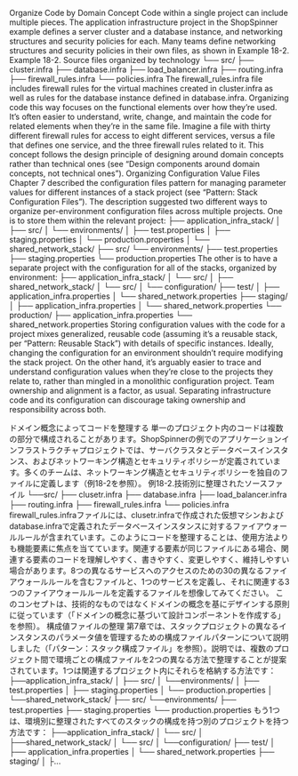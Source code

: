 Organize Code by Domain Concept Code within a single project can include multiple pieces. The application infrastructure project in the ShopSpinner example defines a server cluster and a database instance, and networking structures and security policies for each. Many teams define networking structures and security policies in their own files, as shown in Example 18-2. Example 18-2. Source files organized by technology └── src/
       ├── cluster.infra
       ├── database.infra
       ├── load_balancer.infra
       ├── routing.infra
       ├── firewall_rules.infra
       └── policies.infra The firewall_rules.infra file includes firewall rules for the virtual machines created in cluster.infra as well as rules for the database instance defined in database.infra. Organizing code this way focuses on the functional elements over how they’re used. It’s often easier to understand, write, change, and maintain the code for related elements when they’re in the same file. Imagine a file with thirty different firewall rules for access to eight different services, versus a file that defines one service, and the three firewall rules related to it.
This concept follows the design principle of designing around domain concepts rather than technical ones (see “Design components around domain concepts, not technical ones”). Organizing Configuration Value Files Chapter 7 described the configuration files pattern for managing parameter values for different instances of a stack project (see “Pattern: Stack Configuration Files”). The description suggested two different ways to organize per-environment configuration files across multiple projects. One is to store them within the relevant project: ├── application_infra_stack/
   │   ├── src/
   │   └── environments/
   │       ├── test.properties
   │       ├── staging.properties
   │       └── production.properties
   │
   └── shared_network_stack/
       ├── src/
       └── environments/
           ├── test.properties
           ├── staging.properties
           └── production.properties The other is to have a separate project with the configuration for all of the stacks, organized by environment: ├── application_infra_stack/
   │   └── src/
   │
   ├── shared_network_stack/
   │   └── src/
│
   └── configuration/
       ├── test/
       │   ├── application_infra.properties
       │   └── shared_network.properties
       ├── staging/
       │   ├── application_infra.properties
       │   └── shared_network.properties
       └── production/
           ├── application_infra.properties
           └── shared_network.properties Storing configuration values with the code for a project mixes generalized, reusable code (assuming it’s a reusable stack, per “Pattern: Reusable Stack”) with details of specific instances. Ideally, changing the configuration for an environment shouldn’t require modifying the stack project. On the other hand, it’s arguably easier to trace and understand configuration values when they’re close to the projects they relate to, rather than mingled in a monolithic configuration project. Team ownership and alignment is a factor, as usual. Separating infrastructure code and its configuration can discourage taking ownership and responsibility across both.

ドメイン概念によってコードを整理する 単一のプロジェクト内のコードは複数の部分で構成されることがあります。ShopSpinnerの例でのアプリケーションインフラストラクチャプロジェクトでは、サーバクラスタとデータベースインスタンス、およびネットワーキング構造とセキュリティポリシーが定義されています。多くのチームは、ネットワーキング構造とセキュリティポリシーを独自のファイルに定義します（例18-2を参照）。 例18-2.技術別に整理されたソースファイル └──src/
       ├── clusetr.infra
       ├── database.infra
       ├── load_balancer.infra
       ├── routing.infra
       ├── firewall_rules.infra
       └── policies.infra firewall_rules.infraファイルには、clusetr.infraで作成された仮想マシンおよびdatabase.infraで定義されたデータベースインスタンスに対するファイアウォールルールが含まれています。このようにコードを整理することは、使用方法よりも機能要素に焦点を当てています。関連する要素が同じファイルにある場合、関連する要素のコードを理解しやすく、書きやすく、変更しやすく、維持しやすい場合があります。8つの異なるサービスへのアクセスのための30の異なるファイアウォールルールを含むファイルと、1つのサービスを定義し、それに関連する3つのファイアウォールルールを定義するファイルを想像してみてください。 このコンセプトは、技術的なものではなくドメインの概念を基にデザインする原則に従っています（「ドメインの概念に基づいて設計コンポーネントを作成する」を参照）。 構成値ファイルの整理 第7章では、スタックプロジェクトの異なるインスタンスのパラメータ値を管理するための構成ファイルパターンについて説明しました（「パターン：スタック構成ファイル」を参照）。説明では、複数のプロジェクト間で環境ごとの構成ファイルを2つの異なる方法で整理することが提案されています。1つは関連するプロジェクト内にそれらを格納する方法です： ├──application_infra_stack/
   │   ├── src/
   │   └──environments/
   │       ├── test.properties
   │       ├── staging.properties
   │       └── production.properties
   │
   └──shared_network_stack/
       ├── src/
       └──environments/
           ├── test.properties
           ├── staging.properties
           └── production.properties もう1つは、環境別に整理されたすべてのスタックの構成を持つ別のプロジェクトを持つ方法です： ├──application_infra_stack/
   │   └── src/
   │
   ├──shared_network_stack/
   │   └── src/
│
   └──configuration/
       ├── test/
       │   ├── application_infra.properties
       │   └── shared_network.properties
       ├── staging/
       │   ├...